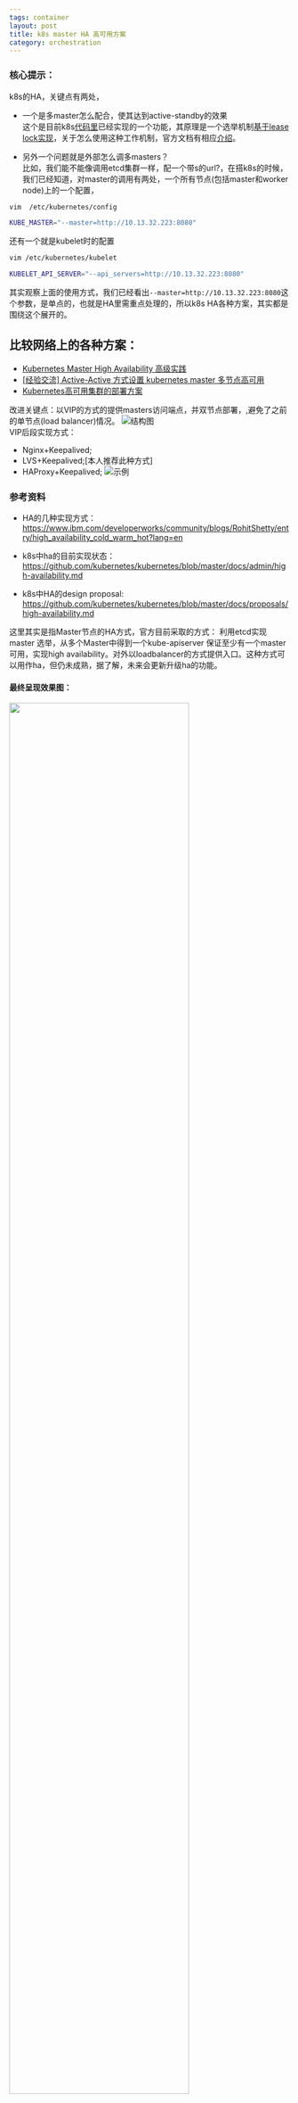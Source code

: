 ```yaml
---
tags: container
layout: post
title: k8s master HA 高可用方案
category: orchestration
---
```


### 核心提示：
k8s的HA，关键点有两处，
- 一个是多master怎么配合，使其达到active-standby的效果<br/>
这个是目前k8s[代码里](https://github.com/kubernetes/kubernetes/blob/fc31dae165f406026142f0dd9a98cada8474682a/pkg/client/leaderelection/leaderelection.go#L292)已经实现的一个功能，其原理是一个选举机制[基于lease lock实现](https://github.com/kubernetes/kubernetes/blob/fc31dae165f406026142f0dd9a98cada8474682a/pkg/client/leaderelection/leaderelection.go#L177)，关于怎么使用这种工作机制，官方文档有相应[介绍](https://github.com/kubernetes/kubernetes/blob/master/docs/admin/high-availability.md)。

- 另外一个问题就是外部怎么调多masters？<br/>
比如，我们能不能像调用etcd集群一样，配一个带s的url?，在搭k8s的时候，我们已经知道，对master的调用有两处，一个所有节点(包括master和worker node)上的一个配置，
```sh
vim  /etc/kubernetes/config

KUBE_MASTER="--master=http://10.13.32.223:8080"
```
还有一个就是kubelet时的配置
```sh
vim /etc/kubernetes/kubelet

KUBELET_API_SERVER="--api_servers=http://10.13.32.223:8080"
```
其实观察上面的使用方式，我们已经看出`--master=http://10.13.32.223:8080`这个参数，是单点的，也就是HA里需重点处理的，所以k8s HA各种方案，其实都是围绕这个展开的。


## 比较网络上的各种方案：
- [Kubernetes Master High Availability 高级实践](https://www.sdk.cn/news/4068)
- [[经验交流] Active-Active 方式设置 kubernetes master 多节点高可用](http://www.cnblogs.com/hahp/p/5803694.html)
- [Kubernetes高可用集群的部署方案](http://lecury.cn/k8s-ha/)


改进关键点：以VIP的方式的提供masters访问端点，并双节点部署，,避免了之前的单节点(load balancer)情况。
![结构图](http://images2015.cnblogs.com/blog/713972/201608/713972-20160824164712761-1788045403.png) <br/>
VIP后段实现方式：
- Nginx+Keepalived;
- LVS+Keepalived;[本人推荐此种方式]
- HAProxy+Keepalived;
![示例](http://www.skycloudsoftware.com/wp-content/uploads/zw_k8s05.png)

### 参考资料

- HA的几种实现方式： https://www.ibm.com/developerworks/community/blogs/RohitShetty/entry/high_availability_cold_warm_hot?lang=en

- k8s中ha的目前实现状态： https://github.com/kubernetes/kubernetes/blob/master/docs/admin/high-availability.md

- k8s中HA的design proposal: https://github.com/kubernetes/kubernetes/blob/master/docs/proposals/high-availability.md 


这里其实是指Master节点的HA方式，官方目前采取的方式： 利用etcd实现master 选举，从多个Master中得到一个kube-apiserver 保证至少有一个master可用，实现high availability。对外以loadbalancer的方式提供入口。这种方式可以用作ha，但仍未成熟，据了解，未来会更新升级ha的功能。


#### 最终呈现效果图：
<img src="https://kubernetes.io/images/docs/ha.svg" width = "80%" />

这种方式是基于容器部署的，也就是把api-server,scheduler,controller-manager均放于容器内。

## 配置步骤

假定三个master节点的ip分别是10.0.1.10，10.0.1.11，10.0.1.12, proxy(load balancer) ip为10.0.1.13

### 第一步：给每台master安装kubelet，以便于后续容器化安装各个组件。
下载[kubelet binary](https://storage.googleapis.com/kubernetes-release/release/v0.19.3/bin/linux/amd64/kubelet),安装
`systemctl enable kubelet` and `systemctl enable docker`

### 第二步：建etcd集群，参考前篇()；

### 第三步：配置master上的api-server组件，
Installing configuration files
1.`touch /var/log/kube-apiserver.log`
2.create a `/srv/kubernetes/` directory on each node
```sh
This directory includes:
    basic_auth.csv - basic auth user and password
    ca.crt - Certificate Authority cert
    known_tokens.csv - tokens that entities (e.g. the kubelet) can use to talk to the apiserver
    kubecfg.crt - Client certificate, public key
    kubecfg.key - Client certificate, private key
    server.cert - Server certificate, public key
    server.key - Server certificate, private key
```
最容易的方式就是从一个已经运行的master里拷贝出这些文件。
Starting the API Server
以容器的方式起，Pods文件请[下载](https://kubernetes.io/docs/admin/high-availability/kube-apiserver.yaml)，之后放在`/etc/kubernetes/manifests/`,kubelet会自动监视这个目录的变化，并启动对应Pods.

### 第四步：给API servers加Proxy [load balancing] 

因为现在有了三个API server在监听10.0.1.10:8080,10.0.1.11:8080,10.0.1.12:8080，用nginx做proxy转发，
```sh
upstream backend {
             #ip_hash;
             server 10.0.1.10:8080;
             server 10.0.1.11:8080;
             server 10.0.1.12:8080;
         }

server {
        listen       8080;
        server_name 10.0.1.13:8080;
        location / {
             #反向代理的地址
             proxy_pass http://backend;  
        }
}
```
### 第五步：在每个master节点Starting scheduler，关键点：开启--leader-elect=true

先建log文件，防止Docker把它mount成目录:`touch /var/log/kube-scheduler.log`
以容器的方式起，Pods文件请[下载](https://kubernetes.io/docs/admin/high-availability/kube-scheduler.yaml)，注意修改master url为proxy ip.之后放在`/etc/kubernetes/manifests/`,kubelet会自动监视这个目录的变化，并启动对应Pods.

### 第六步：在每个master节点Starting controller-manager，关键点：开启--leader-elect=true

先建log文件，防止Docker把它mount成目录:`touch /var/log/kube-controller-manager.log`
以容器的方式起，Pods文件请[下载](https://kubernetes.io/docs/admin/high-availability/kube-controller-manager.yaml)，注意修改master url为proxy ip,之后放在`/etc/kubernetes/manifests/`,kubelet会自动监视这个目录的变化，并启动对应Pods.


之后再把非master[worker node]节点的api-server逐个指向proxy ip[10.0.1.13].


+ 参考资料
